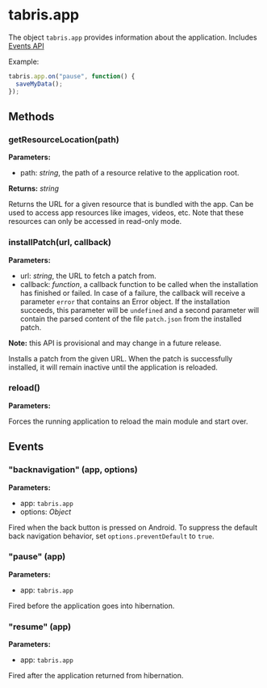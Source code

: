 ---
---
# tabris.app
The object `tabris.app` provides information about the application.
Includes [Events API](Events.md)

Example:

```js
tabris.app.on("pause", function() {
  saveMyData();
});
```

## Methods
### getResourceLocation(path)


**Parameters:** 

- path: *string*, the path of a resource relative to the application root.

**Returns:** *string*

Returns the URL for a given resource that is bundled with the app. Can be used to access app resources like images, videos, etc. Note that these resources can only be accessed in read-only mode.

### installPatch(url, callback)


**Parameters:** 

- url: *string*, the URL to fetch a patch from.
- callback: *function*, a callback function to be called when the installation has finished or failed. In case of a failure, the callback will receive a parameter `error` that contains an Error object. If the installation succeeds, this parameter will be `undefined` and a second parameter will contain the parsed content of the file `patch.json` from the installed patch.


**Note:** this API is provisional and may change in a future release.

Installs a patch from the given URL. When the patch is successfully installed, it will remain inactive until the application is reloaded.

### reload()


**Parameters:** 



Forces the running application to reload the main module and start over.


## Events
### "backnavigation" (app, options)

**Parameters:** 

- app: `tabris.app`
- options: *Object*

Fired when the back button is pressed on Android. To suppress the default back navigation behavior, set `options.preventDefault` to `true`.

### "pause" (app)

**Parameters:** 

- app: `tabris.app`

Fired before the application goes into hibernation.

### "resume" (app)

**Parameters:** 

- app: `tabris.app`

Fired after the application returned from hibernation.

